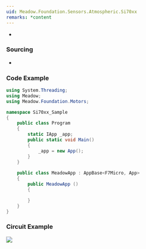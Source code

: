 ```yaml
---
uid: Meadow.Foundation.Sensors.Atmospheric.Si70xx
remarks: *content
---
```


-

### Sourcing

-

### Code Example

```csharp
using System.Threading;
using Meadow;
using Meadow.Foundation.Motors;

namespace Si70xx_Sample
{
    public class Program
    {
        static IApp _app; 
        public static void Main()
        {
            _app = new App();
        }
    }
    
    public class MeadowApp : AppBase<F7Micro, App>
    {
        public MeadowApp ()
        {

        }
    }
}
```

### Circuit Example

![](../../API_Assets/Meadow.Foundation.Sensors.Atmospheric.Si70xx/Si7020_Fritzing.png)